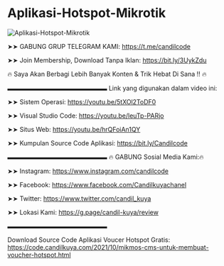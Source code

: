 # Aplikasi-Hotspot-Mikrotik

![Aplikasi-Hotspot-Mikrotik](https://blogger.googleusercontent.com/img/a/AVvXsEh6huTx1LJQGiOabJO-DIWThgrerySodmsTxo6gobajdhUKABJw7aOeWqqyr26BBNSh-6JjEgX5Cny9qWJ1hLmjcgU3stzSfw1izH3OW0wYgN8QSAV9Z-KunfSJIXA81S8MtIFumi5d4vtKqZlrXtQF2rDiZC9g2i8QMzCl1IuIC77cDwePDXqIYNw)

➤➤ GABUNG GRUP TELEGRAM KAMI: https://t.me/candilcode

➤➤ Join Membership, Download Tanpa Iklan: https://bit.ly/3UykZdu

🔥 Saya Akan Berbagi Lebih Banyak Konten & Trik Hebat Di Sana !! 🔥

▬▬▬▬▬▬▬▬▬▬▬▬▬▬▬▬
Link yang digunakan dalam video ini:

➤➤ Sistem Operasi: https://youtu.be/5tXOl2ToDF0

➤➤ Visual Studio Code: https://youtu.be/leuTp-PARjo

➤➤ Situs Web: https://youtu.be/hrQFoiAn1QY

➤➤ Kumpulan Source Code Aplikasi: https://bit.ly/Candilcode

▬▬▬▬▬▬▬▬▬▬▬▬▬▬▬▬
🔥 GABUNG Sosial Media Kami:🔥

➤➤ Instagram: https://www.instagram.com/candilcode

➤➤ Facebook: https://www.facebook.com/Candilkuyachanel

➤➤ Twitter: https://www.twitter.com/candil_kuya

➤➤ Lokasi Kami: https://g.page/candil-kuya/review

▬▬▬▬▬▬▬▬▬▬▬▬▬▬▬▬

Download Source Code Aplikasi Voucer Hotspot Gratis: https://code.candilkuya.com/2021/10/mikmos-cms-untuk-membuat-voucher-hotspot.html
